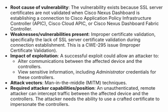 - **Root cause of vulnerability**: The vulnerability exists because SSL server certificates are not validated when Cisco Nexus Dashboard is establishing a connection to Cisco Application Policy Infrastructure Controller (APIC), Cisco Cloud APIC, or Cisco Nexus Dashboard Fabric Controller.
- **Weaknesses/vulnerabilities present**: Improper certificate validation, specifically the lack of SSL server certificate validation during connection establishment. This is a CWE-295 issue (Improper Certificate Validation).
- **Impact of exploitation**: A successful exploit could allow an attacker to:
    - Alter communications between the affected device and the controllers.
    - View sensitive information, including *Administrator* credentials for these controllers.
- **Attack vectors**: Man-in-the-middle (MITM) techniques.
- **Required attacker capabilities/position**: An unauthenticated, remote attacker can intercept traffic between the affected device and the controllers. The attacker needs the ability to use a crafted certificate to impersonate the controllers.